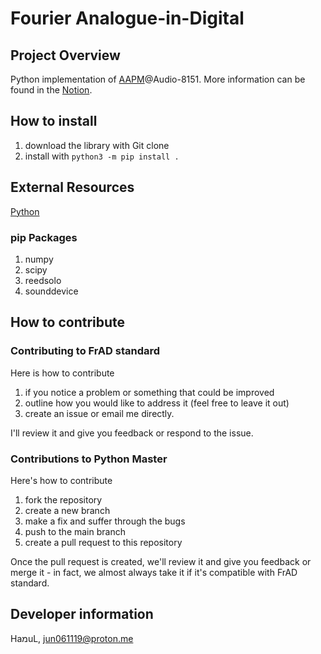 # Fourier Analogue-in-Digital

## Project Overview

Python implementation of [AAPM](https://mikhael-openworkspace.notion.site/Project-Archivist-e512fa7a21474ef6bdbd615a424293cf)@Audio-8151. More information can be found in the [Notion](https://mikhael-openworkspace.notion.site/Fourier-Analogue-in-Digital-d170c1760cbf4bb4aaea9b1f09b7fead?pvs=4).

## How to install

1. download the library with Git clone
2. install with `python3 -m pip install .`

## External Resources

[Python](https://github.com/python/cpython)

### pip Packages

1. numpy
2. scipy
3. reedsolo
4. sounddevice

## How to contribute

### Contributing to FrAD standard

Here is how to contribute

1. if you notice a problem or something that could be improved
2. outline how you would like to address it (feel free to leave it out)
3. create an issue or email me directly.

I'll review it and give you feedback or respond to the issue.

### Contributions to Python Master

Here's how to contribute

1. fork the repository
2. create a new branch
3. make a fix and suffer through the bugs
4. push to the main branch
5. create a pull request to this repository

Once the pull request is created, we'll review it and give you feedback or merge it - in fact, we almost always take it if it's compatible with FrAD standard.

## Developer information

HaמuL, <jun061119@proton.me>
